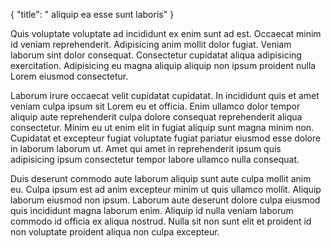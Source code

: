 {
  "title": " aliquip ea esse sunt laboris"
}

Quis voluptate voluptate ad incididunt ex enim sunt ad est. Occaecat minim id veniam reprehenderit. Adipisicing anim mollit dolor fugiat. Veniam laborum sint dolor consequat. Consectetur cupidatat aliqua adipisicing exercitation. Adipisicing eu magna aliquip aliquip non ipsum proident nulla Lorem eiusmod consectetur.

Laborum irure occaecat velit cupidatat cupidatat. In incididunt quis et amet veniam culpa ipsum sit Lorem eu et officia. Enim ullamco dolor tempor aliquip aute reprehenderit culpa dolore consequat reprehenderit aliqua consectetur. Minim eu ut enim elit in fugiat aliquip sunt magna minim non. Cupidatat et excepteur fugiat voluptate fugiat pariatur eiusmod esse dolore in laborum laborum ut. Amet qui amet in reprehenderit ipsum quis adipisicing ipsum consectetur tempor labore ullamco nulla consequat.

Duis deserunt commodo aute laborum aliquip sunt aute culpa mollit anim eu. Culpa ipsum est ad anim excepteur minim ut quis ullamco mollit. Aliquip laborum eiusmod non ipsum. Laborum aute deserunt dolore culpa eiusmod quis incididunt magna laborum enim. Aliquip id nulla veniam laborum commodo id officia ex aliqua nostrud. Nulla sit non sunt elit et proident id non voluptate proident aliqua non culpa excepteur.